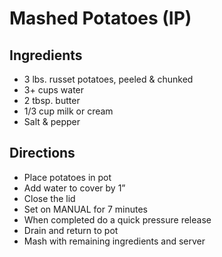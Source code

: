 # Mashed Potatoes (IP)

## Ingredients

- 3 lbs. russet potatoes, peeled & chunked
- 3+ cups water
- 2 tbsp. butter
- 1/3 cup milk or cream
- Salt & pepper

## Directions

- Place potatoes in pot
- Add water to cover by 1”
- Close the lid
- Set on MANUAL for 7 minutes
- When completed do a quick pressure release
- Drain and return to pot
- Mash with remaining ingredients and server
